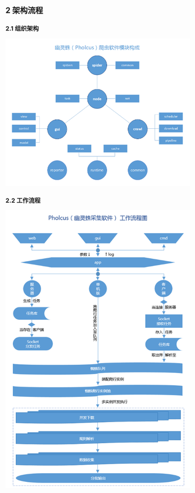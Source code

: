 ## 2 架构流程

### 2.1 组织架构
![组织架构](../images/project.png)
### 2.2 工作流程
![工作流程](../images/project2.png)
